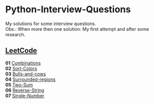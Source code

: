 # Python-Interview-Questions
My solutions for some interview questions.<br>
Obs.: When more then one solution: My first attempt and after some research.<br>

## [LeetCode](https://leetcode.com/problemset/all/)
**01** [Combinations](LeetCode/Combinations.py)<br>
**02** [Sort-Colors](LeetCode/SortColors.py)<br>
**03** [Bulls-and-cows](LeetCode/Bulls-and-cows.py)<br>
**04** [Surrounded-regions](LeetCode/SurroundedRegions.py)<br>
**05** [Two-Sum](LeetCode/TwoSum.py)<br>
**06** [Reverse-String](LeetCode/ReverseString.py)<br>
**07** [Single-Number](LeetCode/SingleNumber.py)<br>